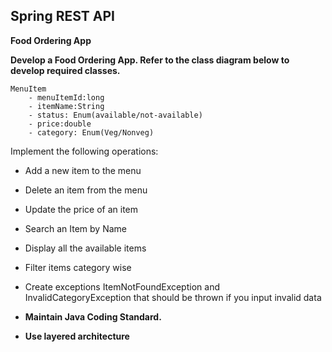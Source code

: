 ## Spring REST API

**Food Ordering App**

**Develop a Food Ordering App. Refer to the class diagram below to develop required classes.**

```text
MenuItem
	- menuItemId:long
	- itemName:String
	- status: Enum(available/not-available)
	- price:double
	- category: Enum(Veg/Nonveg)
```

Implement the following operations:

* Add a new item to the menu
* Delete an item from the menu
* Update the price of an item
* Search an Item by Name
* Display all the available items
* Filter items category wise
* Create exceptions ItemNotFoundException and InvalidCategoryException that should be thrown if you input invalid data

* **Maintain Java Coding Standard.**
* **Use layered architecture**
